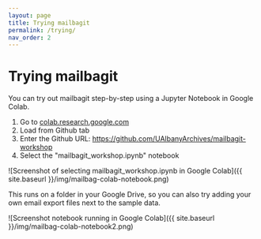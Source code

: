 ```yaml
---
layout: page
title: Trying mailbagit
permalink: /trying/
nav_order: 2
---
```


# Trying mailbagit

You can try out mailbagit step-by-step using a Jupyter Notebook in Google Colab.

1. Go to [colab.research.google.com](https://colab.research.google.com)
2. Load from Github tab
3. Enter the Github URL: https://github.com/UAlbanyArchives/mailbagit-workshop
4. Select the "mailbagit_workshop.ipynb" notebook

![Screenshot of selecting mailbagit_workshop.ipynb in Google Colab]({{ site.baseurl }}/img/mailbag-colab-notebook.png)

This runs on a folder in your Google Drive, so you can also try adding your own email export files next to the sample data.

![Screenshot notebook running in Google Colab]({{ site.baseurl }}/img/mailbag-colab-notebook2.png)